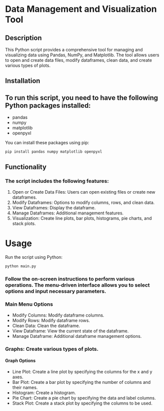 # Data Management and Visualization Tool

## Description

This Python script provides a comprehensive tool for managing and visualizing data using Pandas, NumPy, and Matplotlib. The tool allows users to open and create data files, modify dataframes, clean data, and create various types of plots.

## Installation

## To run this script, you need to have the following Python packages installed:

- pandas
- numpy
- matplotlib
- openpyxl

You can install these packages using pip:
```sh
pip install pandas numpy matplotlib openpyxl
```

## Functionality

### The script includes the following features:

1. Open or Create Data Files: Users can open existing files or create new dataframes.
2. Modify Dataframes: Options to modify columns, rows, and clean data.
3. View Dataframes: Display the dataframe.
4. Manage Dataframes: Additional management features.
5. Visualization: Create line plots, bar plots, histograms, pie charts, and stack plots.

# Usage

Run the script using Python:
```sh
python main.py
```
### Follow the on-screen instructions to perform various operations. The menu-driven interface allows you to select options and input necessary parameters.

### Main Menu Options

* Modify Columns: Modify dataframe columns.
* Modify Rows: Modify dataframe rows.
* Clean Data: Clean the dataframe.
* View Dataframe: View the current state of the dataframe.
* Manage Dataframe: Additional dataframe management options.

### Graphs: Create various types of plots.

#### Graph Options

* Line Plot: Create a line plot by specifying the columns for the x and y axes.
* Bar Plot: Create a bar plot by specifying the number of columns and their names.
* Histogram: Create a histogram.
* Pie Chart: Create a pie chart by specifying the data and label columns.
* Stack Plot: Create a stack plot by specifying the columns to be used.
